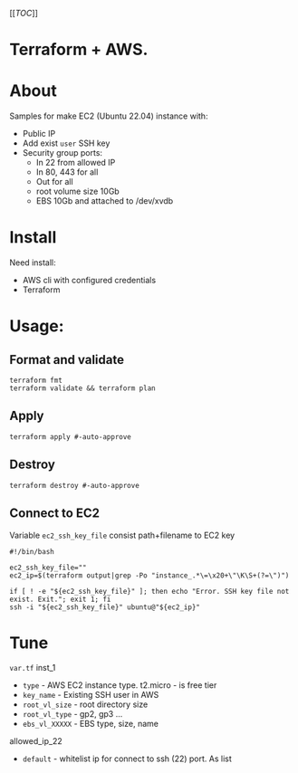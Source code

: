 [[_TOC_]]

# Terraform + AWS. 

# About
Samples for make EC2 (Ubuntu 22.04) instance with:
 - Public IP
 - Add exist `user` SSH key
 - Security group ports:
   - In 22 from allowed IP
   - In 80, 443 for all
   - Out for all
   - root volume size 10Gb
   - EBS 10Gb and attached to /dev/xvdb

# Install
Need install:
 - AWS cli with configured credentials
 - Terraform

# Usage:

## Format and validate
```shell
terraform fmt 
terraform validate && terraform plan
```

## Apply
```shell
terraform apply #-auto-approve
```

## Destroy
```shell
terraform destroy #-auto-approve
```

## Connect to EC2
Variable `ec2_ssh_key_file` consist path+filename to EC2 key
```shell
#!/bin/bash

ec2_ssh_key_file=""
ec2_ip=$(terraform output|grep -Po "instance_.*\=\x20+\"\K\S+(?=\")")

if [ ! -e "${ec2_ssh_key_file}" ]; then echo "Error. SSH key file not exist. Exit."; exit 1; fi
ssh -i "${ec2_ssh_key_file}" ubuntu@"${ec2_ip}"
```

# Tune
`var.tf`
 inst_1
 - `type`         - AWS EC2 instance type. t2.micro - is free tier
 - `key_name`     - Existing SSH user in AWS 
 - `root_vl_size` - root directory size
 - `root_vl_type` - gp2, gp3 ...
 - `ebs_vl_XXXXX` - EBS type, size, name

 allowed_ip_22
 - `default` - whitelist ip for connect to ssh (22) port. As list
 
